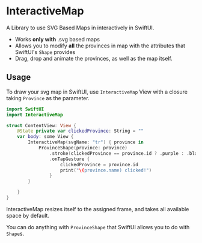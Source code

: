 # InteractiveMap

A Library to use SVG Based Maps in interactively in SwiftUI.


- Works **only with** .svg based maps
- Allows you to modify **all** the provinces in map with the attributes that SwiftUI's `Shape` provides
- Drag, drop and animate the provinces, as well as the map itself.


## Usage

To draw your svg map in SwiftUI, use `InteractiveMap` View with a closure taking `Province` as the parameter.

```swift
import SwiftUI
import InteractiveMap

struct ContentView: View {
    @State private var clickedProvince: String = ""
    var body: some View {
        InteractiveMap(svgName: "tr") { province in
            ProvinceShape(province: province)
                .stroke(clickedProvince == province.id ? .purple : .black , lineWidth: 2)
                .onTapGesture {
                    clickedProvince = province.id
                    print("\(province.name) clicked!")
                }
        }

    }
}
```
InteractiveMap resizes itself to the assigned frame, and takes all available space by default.

You can do anything with `ProvinceShape` that SwiftUI allows you to do with `Shape`s.
